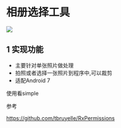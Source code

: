 # 相册选择工具

[![](https://jitpack.io/v/yizeliang/ImageSelector.svg)](https://jitpack.io/#yizeliang/ImageSelector)

## 1 实现功能

- 主要针对单张照片做处理
- 拍照或者选择一张照片到程序中,可以裁剪
- 适配Android 7


使用看simple


参考

https://github.com/tbruyelle/RxPermissions

